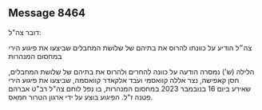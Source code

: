 ## Message 8464

דובר צה"ל:

צה״ל הודיע על כוונתו להרוס את בתיהם של שלושת המחבלים שביצעו את פיגוע הירי במחסום המנהרות

הלילה (ש') נמסרה הודעה על כוונה להחרים ולהרוס את בתיהם של שלושת המחבלים, חסן קאפישה, נצר אללה קוואסמי ועבד אלקאדר קוואסמה, שביצעו את פיגוע הירי שאירע ביום 16 בנובמבר 2023 במחסום המנהרות, בו נפל לוחם צה"ל רב"ט אברהם פטנה ז"ל. הפיגוע בוצע על ידי ארגון הטרור חמאס.

